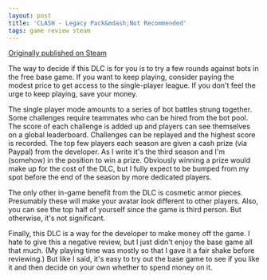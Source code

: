 ```yaml
---
layout: post
title: 'CLASH - Legacy Pack&mdash;Not Recommended'
tags: game review steam
---
```


[Originally published on Steam](https://steamcommunity.com/id/jlericson/recommended/564260/)


 The way to decide if this DLC is for you is to try a few rounds against bots in the free base game. If you want to keep playing, consider paying the modest price to get access to the single-player league. If you don't feel the urge to keep playing, save your money.
 

 

 The single player mode amounts to a series of bot battles strung together. Some challenges require teammates who can be hired from the bot pool. The score of each challenge is added up and players can see themselves on a global leaderboard. Challenges can be replayed and the highest score is recorded. The top few players each season are given a cash prize (via Paypal) from the developer. As I write it's the third season and I'm (somehow) in the position to win a prize. Obviously winning a prize would make up for the cost of the DLC, but I fully expect to be bumped from my spot before the end of the season by more dedicated players.
 

 

 The only other in-game benefit from the DLC is cosmetic armor pieces. Presumably these will make your avatar look different to other players. Also, you can see the top half of yourself since the game is third person. But otherwise, it's not significant.
 

 

 Finally, this DLC is a way for the developer to make money off the game. I hate to give this a negative review, but I just didn't enjoy the base game all that much. (My playing time was mostly so that I gave it a fair shake before reviewing.) But like I said, it's easy to try out the base game to see if you like it and then decide on your own whether to spend money on it.
